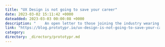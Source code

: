 ```yaml
---
title: "UX Design is not going to save your career"
date: 2023-03-02 15:11:42 +0000
dateadded: 2023-03-03 00:00:08 +0000
description: "    An open letter to those joining the industry wearing rose-coloured glasses  Continue reading on Prototypr »  "
link: "https://blog.prototypr.io/ux-design-is-not-going-to-save-your-career-a991dbfd7c81?source=rss----eb297ea1161a---4"
category:
directory: _directory/prototypr.md
---
```

